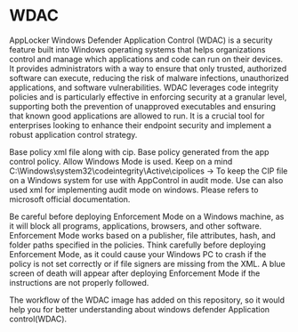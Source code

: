 # WDAC
AppLocker
Windows Defender Application Control (WDAC) is a security feature built into Windows operating systems that helps organizations control and manage which applications and code can run on their devices. It provides administrators with a way to ensure that only trusted, authorized software can execute, reducing the risk of malware infections, unauthorized applications, and software vulnerabilities. WDAC leverages code integrity policies and is particularly effective in enforcing security at a granular level, supporting both the prevention of unapproved executables and ensuring that known good applications are allowed to run. It is a crucial tool for enterprises looking to enhance their endpoint security and implement a robust application control strategy.



Base policy xml file along with cip.
Base policy generated from the app control policy. Allow Windows Mode is used.
Keep on a mind
C:\Windows\system32\codeintegrity\Active\cipolices -> To keep the CIP file on a Windows system for use with AppControl in audit mode.
Use can also used xml for implementing audit mode on windows.
Please refers to microsoft official documentation.


Be careful before deploying Enforcement Mode on a Windows machine, as it will block all programs, applications, browsers, and other software. Enforcement Mode works based on a publisher, file attributes, hash, and folder paths specified in the policies. Think carefully before deploying Enforcement Mode, as it could cause your Windows PC to crash if the policy is not set correctly or if file signers are missing from the XML. A blue screen of death will appear after deploying Enforcement Mode if the instructions are not properly followed.

The workflow of the WDAC image has added on this repository, so it would help you for better understanding about windows defender Application control(WDAC).
